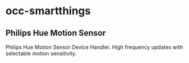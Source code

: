 # occ-smartthings

## Philips Hue Motion Sensor

Philips Hue Motion Sensor Device Handler.  High frequency updates with selectable motion sensitivity.